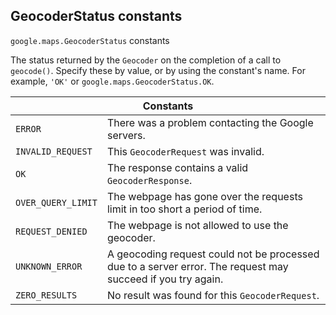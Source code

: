 <h2 id="GeocoderStatus"> GeocoderStatus constants </h2><p>
<code><span itemprop="path">google.maps</span>.<span itemprop="name">GeocoderStatus</span></code>
constants
</p><p>The status returned by the <code>Geocoder</code> on the completion of a call to <code>geocode()</code>. Specify these by value, or by using the constant's name. For example, <code>'OK'</code> or <code>google.maps.GeocoderStatus.OK</code>.</p><div class="devsite-table-wrapper"><table class="constants responsive" summary="GeocoderStatus constants">
<thead>
<tr><th colspan="2">Constants</th>
</tr></thead>
<tbody>
<tr id="GeocoderStatus.ERROR">
<td><code><span>ERROR</span></code></td>
<td>There was a problem contacting the Google servers.</td>
</tr>
<tr id="GeocoderStatus.INVALID_REQUEST">
<td><code><span>INVALID_REQUEST</span></code></td>
<td>This <code><span>GeocoderRequest</span></code> was invalid.</td>
</tr>
<tr id="GeocoderStatus.OK">
<td><code><span>OK</span></code></td>
<td>The response contains a valid <code><span>GeocoderResponse</span></code>.</td>
</tr>
<tr id="GeocoderStatus.OVER_QUERY_LIMIT">
<td><code><span>OVER_QUERY_LIMIT</span></code></td>
<td>The webpage has gone over the requests limit in too short a period of time.</td>
</tr>
<tr id="GeocoderStatus.REQUEST_DENIED">
<td><code><span>REQUEST_DENIED</span></code></td>
<td>The webpage is not allowed to use the geocoder.</td>
</tr>
<tr id="GeocoderStatus.UNKNOWN_ERROR">
<td><code><span>UNKNOWN_ERROR</span></code></td>
<td>A geocoding request could not be processed due to a server error. The request may succeed if you try again.</td>
</tr>
<tr id="GeocoderStatus.ZERO_RESULTS">
<td><code><span>ZERO_RESULTS</span></code></td>
<td>No result was found for this <code><span>GeocoderRequest</span></code>.</td>
</tr>
</tbody>
</table></div>